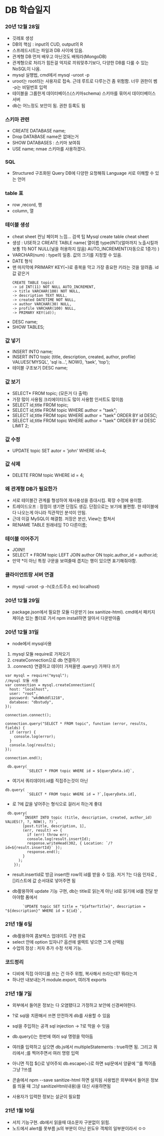 # DB 학습일지

### 20년 12월 28일

- 깃레포 생성
- DB의 핵심 : input의 CUD, output의 R
- 스프레드시트는 파일과 DB 사이에 있음.
- 관계형 DB 먼저 배우고 아닌것도 배워라(MongoDB)
- 관계형으로 처리가 힘든걸 억지로 끼워맞추기보다, 다양한 DB를 다룰 수 있는 NoSQL이 나옴.
- mysql 실행법, cmd에서 mysql -uroot -p
- uroot는 root라는 사용자로 접속. 근데 루트로 다루는건 좀 위험함. 너무 권한이 쎔 -p는 비밀번호 입력
- 테이블을 그룹한게 데이터베이스(스키마schema) 스키마를 묶어서 데이터베이스 서버
- db는 어느정도 보안이 됨. 권한 등록도 됨

### 스키마 관련

- CREATE DATABASE name;
- Drop DATABASE name은 없애는거
- SHOW DATABASES : 스키마 보여줘
- USE name; nmae 스키마를 사용하겠다.

### SQL

- Structured 구조화된 Query DB에 다양한 요청해줘 Language 서로 이해할 수 있는 언어

### table 표

- row ,record, 행
- column, 열

### 테이블 생성

- cheat sheet 컨닝 페이퍼 느낌... 검색 팁 Mysql create table cheat sheet
- 생성 : USE하고 CREATE TABLE name( 열이름 type(INT)(얼마까지 노출시킬까 보통 11) NOT NULL(널을 허용하지 않음) AUTO_INCREMENT(자동으로 1증가) )
- VARCHAR(num) : type의 일종. 값의 크기를 지정할 수 있음.
- DATE 형식
- 맨 마지막에 PRIMARY KEY(~)로 중복을 막고 가장 중요한 키라는 것을 알려줌. id값 같은거
  ```
  CREATE TABLE topic(
  -> id INT(11) NOT NULL AUTO_INCREMENT,
  -> title VARCHAR(100) NOT NULL,
  -> description TEXT NULL,
  -> created DATETIME NOT NULL,
  -> author VARCHAR(30) NULL,
  -> profile VARCHAR(100) NULL,
  -> PRIMARY KEY(id));
  ```
- DESC name;
- SHOW TABLES;

### 값 넣기

- INSERT INTO name;
- INSERT INTO topic (title, description, created, author, profile) VALUES('MYSQL', 'sql is...', NOW(), 'taek', 'top');
- 테이블 구조보기 DESC name;

### 값 보기

- SELECT\* FROM topic; (모든거 다 출력)
- 가장 많이 사용됨 크리에이티드도 많이 사용함 인서트도 많이씀
- SELECT id,title FROM topic;
- SELECT id,title FROM topic WHERE author = "taek";
- SELECT id,title FROM topic WHERE author = "taek" ORDER BY id DESC;
- SELECT id,title FROM topic WHERE author = "taek" ORDER BY id DESC LIMIT 2;

### 값 수정

- UPDATE topic SET autor = 'john' WHERE id=4;

### 값 삭제

- DELETE FROM topic WHERE id = 4;

### 왜 관계형 DB가 필요한가

- 서로 테이블간 관계를 형성하여 재사용성을 증대시킴. 확장 수정에 용이함.
- 트레이드오프 : 장점이 생기면 단점도 생김. 단점으로는 보기에 불편함. 한 테이블에 다 나오는게 아니라 직관적인 분석이 안됨.
- 근데 이걸 MySQL이 해결함. 저장은 분산, View는 합쳐서
- RENAME TABLE 원래네임 TO 다른이름;

### 테이블 이어주기

- JOIN!!
- SELECT \* FROM topic LEFT JOIN author ON topic.author_id = author.id;
- 만약 \*이 아닌 특정 구문을 보여줄때 겹치는 행이 있으면 표기해줘야함.

### 클라이언트랑 서버 연결

- mysql -uroot -p -h(호스트주소 ex) localhost)

### 20년 12월 29일

- package.json에서 필요한 모듈 다운받기 (ex sanitize-html). cmd에서 패키지 제이손 있는 폴더로 가서 npm install하면 알아서 다운받아줌

### 20년 12월 31일

- node에서 mysql사용

1. mysql 모듈 require로 가져오기
2. createConnection으로 db 연결하기
3. .connect() 연결하고 데이터 가져올땐 .query() 가져다 쓰기

```
var mysql = require("mysql");
//mysql 모듈 사용
var connection = mysql.createConnection({
  host: "localhost",
  user: "root",
  password: "wkdWkddl1218",
  database: "dbstudy",
});

connection.connect();

connection.query("SELECT * FROM topic", function (error, results, fields) {
  if (error) {
    console.log(error);
  }
  console.log(results);
});

connection.end();

```

```
 db.query(
          `SELECT * FROM topic WHERE id = ${queryData.id}`,
```

- 여기서 쿼리데이터.id를 직접주는것이 아닌

```
db.query(
          `SELECT * FROM topic WHERE id = ?`,[queryData.id],
```

- 로 ?에 값을 넣어주는 형식으로 걸러서 하는게 좋대

```
 db.query(
        `INSERT INTO topic (title, description, created, author_id) VALUES(?, ?, NOW(), ?)`,
        [post.title, description, 1],
        (err, result) => {
          if (err) throw err;
          console.log(result.insertId);
          response.writeHead(302, { Location: `/?id=${result.insertId}` });
          response.end();
        }
      );
    });
```

- result.insertId로 방금 insert한 row의 id를 받을 수 있음. 저거 ?는 다음 인자로 ,[]리스트에 값 순서대로 넣어주면 됨

* db활용하여 update 기능 구현, db는 title로 읽는게 아닌 id로 읽기에 id를 전달 받아야함 폼에서

```
        `UPDATE topic SET title = "${afterTitle}", description = "${description}" WHERE id = ${id}`,

```

### 21년 1월 6일

- db활용하여 콤보박스 업데이트 구현 완료
- select 안에 option 있자나? 옵션에 셀렉트 넣으면 그게 선택됨
- 수업의 정상 : 저자 추가 수정 삭제 기능.

### 코드정리

- 디비에 직접 아이디를 쓰는 건 아주 위험, 복사해서 쓰라는데? 뭐라는겨
- 하나만 내보내는거 module.export, 여러개 exports

### 21년 1월 7일

- 외부에서 들어온 정보는 다 오염됐다고 가정하고 보안에 신경써야한다.
- ?로 sql을 치환해서 쓰면 안전하게 db를 사용할 수 있음
- sql을 주입하는 공격 sql injection -> ?로 막을 수 잇음
- db.query()는 한번에 여러 sql 명령을 막아둠
- 여러줄 입력하고 싶으면 db.js에서 multipleStatements : true하면 됨. 그리고 쿼리에서 ;를 찍어주면서 여러 명령 입력
- 아니면 직접 ${}로 넣어주되 db.escape(~)로 하면 sql문에서 양끝에 ''를 찍어줌 그냥 ?쓰셈

- 콘솔에서 npm --save sanitize-html 하면 설치됨 사용법은 외부에서 들어온 정보를 띄울 때 그냥 sanitizeHtml(내용)을 대신 사용하면됨
- 사용자가 입력한 정보는 살균이 필요함

### 21년 1월 10일

- 서치 기능구현. db에서 읽을때 대소문자 구분없이 읽힘.
- 노드에서 alert를 못부름 js의 부분이 아닌 윈도우 객체의 일부분이라서 ㅇㅇ
